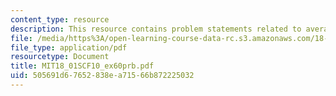 ```yaml
---
content_type: resource
description: This resource contains problem statements related to average work balance.
file: /media/https%3A/open-learning-course-data-rc.s3.amazonaws.com/18-01sc-single-variable-calculus-fall-2010/505691d67652838ea71566b872225032_MIT18_01SCF10_ex60prb.pdf
file_type: application/pdf
resourcetype: Document
title: MIT18_01SCF10_ex60prb.pdf
uid: 505691d6-7652-838e-a715-66b872225032
---
```

